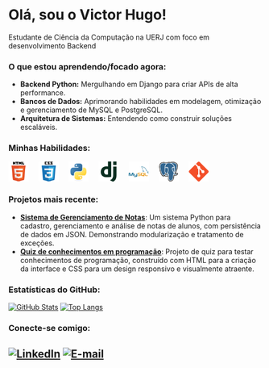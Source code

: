# Olá, sou o Victor Hugo! 

Estudante de Ciência da Computação na UERJ com foco em desenvolvimento Backend

### O que estou aprendendo/focado agora:
- **Backend Python:** Mergulhando em Django para criar APIs de alta performance.
- **Bancos de Dados:** Aprimorando habilidades em modelagem, otimização e gerenciamento de MySQL e PostgreSQL.
- **Arquitetura de Sistemas:** Entendendo como construir soluções escaláveis.


###  Minhas Habilidades:
<p align="left">
  <img src="https://raw.githubusercontent.com/devicons/devicon/master/icons/html5/html5-original-wordmark.svg" alt="HTML5" width="40" height="40"/>&nbsp;&nbsp;&nbsp;&nbsp;
  <img src="https://raw.githubusercontent.com/devicons/devicon/master/icons/css3/css3-original-wordmark.svg" alt="CSS3" width="40" height="40"/>&nbsp;&nbsp;&nbsp;&nbsp;
  <img src="https://raw.githubusercontent.com/devicons/devicon/master/icons/python/python-original.svg" alt="Python" width="40" height="40"/>&nbsp;&nbsp;&nbsp;&nbsp;
  <img src="https://raw.githubusercontent.com/devicons/devicon/master/icons/django/django-plain.svg" alt="Django" width="40" height="40"/>&nbsp;&nbsp;&nbsp;&nbsp;
  <img src="https://raw.githubusercontent.com/devicons/devicon/master/icons/mysql/mysql-original-wordmark.svg" alt="MySQL" width="40" height="40"/>&nbsp;&nbsp;&nbsp;&nbsp;
  <img src="https://raw.githubusercontent.com/devicons/devicon/master/icons/postgresql/postgresql-original.svg" alt="PostgreSQL" width="40" height="40"/>&nbsp;&nbsp;&nbsp;&nbsp;
  <img src="https://raw.githubusercontent.com/devicons/devicon/master/icons/git/git-original.svg" alt="Git" width="40" height="40"/>
</p>


### Projetos mais recente:
- **[Sistema de Gerenciamento de Notas](https://github.com/VictorHugo-Alves/sistema-notas)**: Um sistema Python para cadastro, gerenciamento e análise de notas de alunos, com persistência de dados em JSON. Demonstrando modularização e tratamento de exceções.
- **[Quiz de conhecimentos em programação](https://github.com/VictorHugo-Alves/quiz-programacao)**: Projeto de quiz para testar conhecimentos de programação, construído com HTML para a criação da interface e CSS para um design responsivo e visualmente atraente.


### Estatísticas do GitHub:
[![GitHub Stats](https://github-readme-stats.vercel.app/api?username=VictorHugo-Alves&show_icons=true&theme=dracula&count_private=true)](https://github.com/anuraghazra/github-readme-stats)
[![Top Langs](https://github-readme-stats.vercel.app/api/top-langs/?username=VictorHugo-Alves&layout=compact&theme=dracula)](https://github.com/anuraghazra/github-readme-stats)


### Conecte-se comigo:
[![LinkedIn](https://img.shields.io/badge/LinkedIn-0077B5?style=for-the-badge&logo=linkedin&logoColor=white)](https://www.linkedin.com/in/victorhugo-data/)
[![E-mail](https://img.shields.io/badge/Email-D14836?style=for-the-badge&logo=gmail&logoColor=white)](mailto:vhcaccomp@gmail.com)
---
